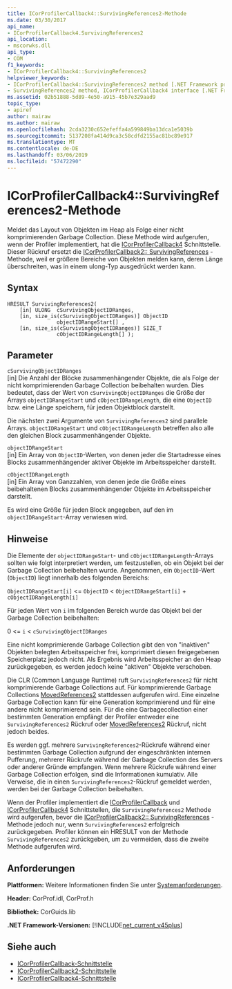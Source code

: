 ```yaml
---
title: ICorProfilerCallback4::SurvivingReferences2-Methode
ms.date: 03/30/2017
api_name:
- ICorProfilerCallback4.SurvivingReferences2
api_location:
- mscorwks.dll
api_type:
- COM
f1_keywords:
- ICorProfilerCallback4::SurvivingReferences2
helpviewer_keywords:
- ICorProfilerCallback4::SurvivingReferences2 method [.NET Framework profiling]
- SurvivingReferences2 method, ICorProfilerCallback4 interface [.NET Framework profiling]
ms.assetid: 02b51888-5d89-4e50-a915-45b7e329aad9
topic_type:
- apiref
author: mairaw
ms.author: mairaw
ms.openlocfilehash: 2cda3230c652efeffa4a599849ba13dca1e5039b
ms.sourcegitcommit: 5137208fa414d9ca3c58cdfd2155ac81bc89e917
ms.translationtype: MT
ms.contentlocale: de-DE
ms.lasthandoff: 03/06/2019
ms.locfileid: "57472290"
---
```

# <a name="icorprofilercallback4survivingreferences2-method"></a>ICorProfilerCallback4::SurvivingReferences2-Methode
Meldet das Layout von Objekten im Heap als Folge einer nicht komprimierenden Garbage Collection. Diese Methode wird aufgerufen, wenn der Profiler implementiert, hat die [ICorProfilerCallback4](../../../../docs/framework/unmanaged-api/profiling/icorprofilercallback4-interface.md) Schnittstelle. Dieser Rückruf ersetzt die [ICorProfilerCallback2:: SurvivingReferences](../../../../docs/framework/unmanaged-api/profiling/icorprofilercallback2-survivingreferences-method.md) -Methode, weil er größere Bereiche von Objekten melden kann, deren Länge überschreiten, was in einem ulong-Typ ausgedrückt werden kann.  
  
## <a name="syntax"></a>Syntax  
  
```  
HRESULT SurvivingReferences2(  
    [in] ULONG  cSurvivingObjectIDRanges,  
    [in, size_is(cSurvivingObjectIDRanges)] ObjectID  
                objectIDRangeStart[] ,  
    [in, size_is(cSurvivingObjectIDRanges)] SIZE_T  
                cObjectIDRangeLength[] );  
```  
  
## <a name="parameters"></a>Parameter  
 `cSurvivingObjectIDRanges`  
 [in] Die Anzahl der Blöcke zusammenhängender Objekte, die als Folge der nicht komprimierenden Garbage Collection beibehalten wurden. Dies bedeutet, dass der Wert von `cSurvivingObjectIDRanges` die Größe der Arrays `objectIDRangeStart` und `cObjectIDRangeLength`, die eine `ObjectID` bzw. eine Länge speichern, für jeden Objektblock darstellt.  
  
 Die nächsten zwei Argumente von `SurvivingReferences2` sind parallele Arrays. 
  `objectIDRangeStart` und `cObjectIDRangeLength` betreffen also alle den gleichen Block zusammenhängender Objekte.  
  
 `objectIDRangeStart`  
 [in] Ein Array von `ObjectID`-Werten, von denen jeder die Startadresse eines Blocks zusammenhängender aktiver Objekte im Arbeitsspeicher darstellt.  
  
 `cObjectIDRangeLength`  
 [in] Ein Array von Ganzzahlen, von denen jede die Größe eines beibehaltenen Blocks zusammenhängender Objekte im Arbeitsspeicher darstellt.  
  
 Es wird eine Größe für jeden Block angegeben, auf den im `objectIDRangeStart`-Array verwiesen wird.  
  
## <a name="remarks"></a>Hinweise  
 Die Elemente der `objectIDRangeStart`- und `cObjectIDRangeLength`-Arrays sollten wie folgt interpretiert werden, um festzustellen, ob ein Objekt bei der Garbage Collection beibehalten wurde. Angenommen, ein `ObjectID`-Wert (`ObjectID`) liegt innerhalb des folgenden Bereichs:  
  
 `ObjectIDRangeStart[i]` <= `ObjectID` < `ObjectIDRangeStart[i]` + `cObjectIDRangeLength[i]`  
  
 Für jeden Wert von `i` im folgenden Bereich wurde das Objekt bei der Garbage Collection beibehalten:  
  
 0 <= `i` < `cSurvivingObjectIDRanges`  
  
 Eine nicht komprimierende Garbage Collection gibt den von "inaktiven" Objekten belegten Arbeitsspeicher frei, komprimiert diesen freigegebenen Speicherplatz jedoch nicht. Als Ergebnis wird Arbeitsspeicher an den Heap zurückgegeben, es werden jedoch keine "aktiven" Objekte verschoben.  
  
 Die CLR (Common Language Runtime) ruft `SurvivingReferences2` für nicht komprimierende Garbage Collections auf. Für komprimierende Garbage Collections [MovedReferences2](../../../../docs/framework/unmanaged-api/profiling/icorprofilercallback4-movedreferences2-method.md) stattdessen aufgerufen wird. Eine einzelne Garbage Collection kann für eine Generation komprimierend und für eine andere nicht komprimierend sein. Für die eine Garbagecollection einer bestimmten Generation empfängt der Profiler entweder eine `SurvivingReferences2` Rückruf oder [MovedReferences2](../../../../docs/framework/unmanaged-api/profiling/icorprofilercallback4-movedreferences2-method.md) Rückruf, nicht jedoch beides.  
  
 Es werden ggf. mehrere `SurvivingReferences2`-Rückrufe während einer bestimmten Garbage Collection aufgrund der eingeschränkten internen Pufferung, mehrerer Rückrufe während der Garbage Collection des Servers oder anderer Gründe empfangen. Wenn mehrere Rückrufe während einer Garbage Collection erfolgen, sind die Informationen kumulativ. Alle Verweise, die in einen `SurvivingReferences2`-Rückruf gemeldet werden, werden bei der Garbage Collection beibehalten.  
  
 Wenn der Profiler implementiert die [ICorProfilerCallback](../../../../docs/framework/unmanaged-api/profiling/icorprofilercallback-interface.md) und [ICorProfilerCallback4](../../../../docs/framework/unmanaged-api/profiling/icorprofilercallback4-interface.md) Schnittstellen, die `SurvivingReferences2` Methode wird aufgerufen, bevor die [ICorProfilerCallback2:: SurvivingReferences](../../../../docs/framework/unmanaged-api/profiling/icorprofilercallback2-survivingreferences-method.md) -Methode jedoch nur, wenn `SurvivingReferences2` erfolgreich zurückgegeben. Profiler können ein HRESULT von der Methode `SurvivingReferences2` zurückgeben, um zu vermeiden, dass die zweite Methode aufgerufen wird.  
  
## <a name="requirements"></a>Anforderungen  
 **Plattformen:** Weitere Informationen finden Sie unter [Systemanforderungen](../../../../docs/framework/get-started/system-requirements.md).  
  
 **Header:** CorProf.idl, CorProf.h  
  
 **Bibliothek:** CorGuids.lib  
  
 **.NET Framework-Versionen:** [!INCLUDE[net_current_v45plus](../../../../includes/net-current-v45plus-md.md)]  
  
## <a name="see-also"></a>Siehe auch
- [ICorProfilerCallback-Schnittstelle](../../../../docs/framework/unmanaged-api/profiling/icorprofilercallback-interface.md)
- [ICorProfilerCallback2-Schnittstelle](../../../../docs/framework/unmanaged-api/profiling/icorprofilercallback2-interface.md)
- [ICorProfilerCallback4-Schnittstelle](../../../../docs/framework/unmanaged-api/profiling/icorprofilercallback4-interface.md)
